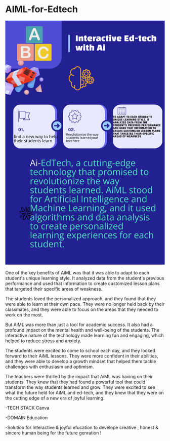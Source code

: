 # AIML-for-Edtech

![image](https://github.com/pydev369/AIML-for-Edtech/blob/main/Edtech_Updated.png)

One of the key benefits of AiML was that it was able to adapt to each student's unique learning style. It analyzed data from the student's previous performance and used that information to create customized lesson plans that targeted their specific areas of weakness.

The students loved the personalized approach, and they found that they were able to learn at their own pace. They were no longer held back by their classmates, and they were able to focus on the areas that they needed to work on the most.

But AiML was more than just a tool for academic success. It also had a profound impact on the mental health and well-being of the students. The interactive nature of the technology made learning fun and engaging, which helped to reduce stress and anxiety.

The students were excited to come to school each day, and they looked forward to their AiML lessons. They were more confident in their abilities, and they were able to develop a growth mindset that helped them tackle challenges with enthusiasm and optimism.

The teachers were thrilled by the impact that AiML was having on their students. They knew that they had found a powerful tool that could transform the way students learned and grow. They were excited to see what the future held for AiML and ed-tech, and they knew that they were on the cutting edge of a new era of joyful learning.

-TECH STACK
Canva

-DOMAIN
Education

-Solution for Interactive & joyful efucation to develope creative , honest & sincere human being for the future genration !
